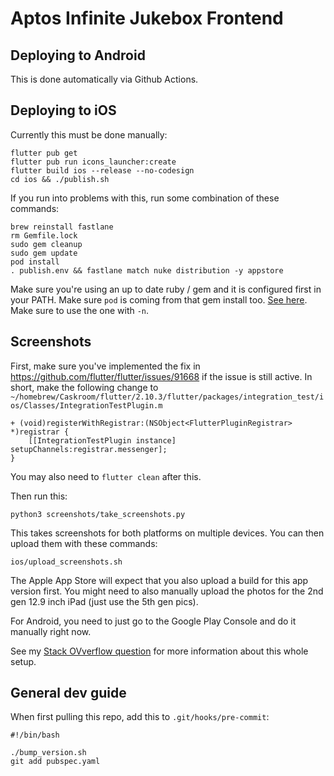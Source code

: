 # Aptos Infinite Jukebox Frontend

## Deploying to Android
This is done automatically via Github Actions.

## Deploying to iOS
Currently this must be done manually:
```
flutter pub get
flutter pub run icons_launcher:create
flutter build ios --release --no-codesign
cd ios && ./publish.sh
```

If you run into problems with this, run some combination of these commands:
```
brew reinstall fastlane
rm Gemfile.lock
sudo gem cleanup
sudo gem update
pod install
. publish.env && fastlane match nuke distribution -y appstore
```
Make sure you're using an up to date ruby / gem and it is configured first in your PATH. Make sure `pod` is coming from that gem install too. [See here](https://stackoverflow.com/questions/20755044/how-do-i-install-cocoapods). Make sure to use the one with `-n`.

## Screenshots
First, make sure you've implemented the fix in https://github.com/flutter/flutter/issues/91668 if the issue is still active. In short, make the following change to `~/homebrew/Caskroom/flutter/2.10.3/flutter/packages/integration_test/ios/Classes/IntegrationTestPlugin.m`
```
+ (void)registerWithRegistrar:(NSObject<FlutterPluginRegistrar> *)registrar {
    [[IntegrationTestPlugin instance] setupChannels:registrar.messenger];
}
```

You may also need to `flutter clean` after this.

Then run this:
```
python3 screenshots/take_screenshots.py
```

This takes screenshots for both platforms on multiple devices. You can then upload them with these commands:
```
ios/upload_screenshots.sh
```
The Apple App Store will expect that you also upload a build for this app version first. You might need to also manually upload the photos for the 2nd gen 12.9 inch iPad (just use the 5th gen pics).

For Android, you need to just go to the Google Play Console and do it manually right now.

See my [Stack OVverflow question](https://stackoverflow.com/questions/71699078/how-to-locate-elements-in-ios-ui-test-for-flutter-fastlane-screnshots/71801310#71801310) for more information about this whole setup.

## General dev guide
When first pulling this repo, add this to `.git/hooks/pre-commit`:
```
#!/bin/bash

./bump_version.sh
git add pubspec.yaml
```
